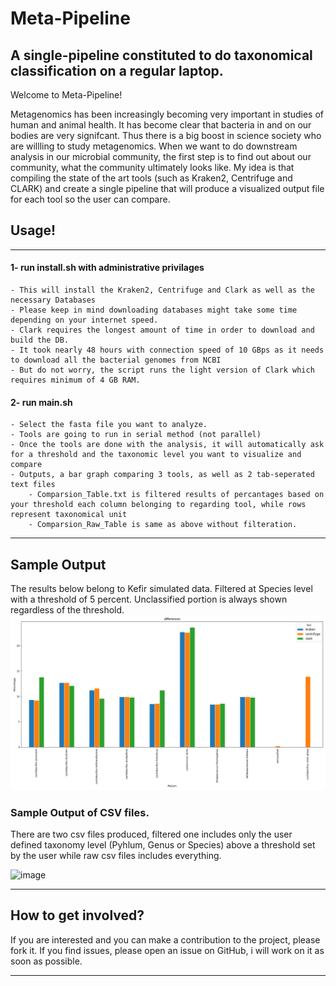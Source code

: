 # Meta-Pipeline
## A single-pipeline constituted to do taxonomical classification on a regular laptop.

Welcome to Meta-Pipeline!

Metagenomics has been increasingly becoming very important in studies of human and animal health. It has become clear that bacteria in and on our bodies are very signifcant. Thus there is a big boost in science society who are willling to study metagenomics. When we want to do downstream analysis in our microbial community, the first step is to find out about our community, what the community ultimately looks like. My idea is that compiling the state of the art tools (such as Kraken2, Centrifuge and CLARK) and create a single pipeline that will produce a visualized output file for each tool so the user can compare.

## Usage!
*************************
#### 1- run install.sh with administrative privilages
    - This will install the Kraken2, Centrifuge and Clark as well as the necessary Databases
    - Please keep in mind downloading databases might take some time depending on your internet speed.
    - Clark requires the longest amount of time in order to download and build the DB.
    - It took nearly 48 hours with connection speed of 10 GBps as it needs to download all the bacterial genomes from NCBI
    - But do not worry, the script runs the light version of Clark which requires minimum of 4 GB RAM.

#### 2- run main.sh
    - Select the fasta file you want to analyze.
    - Tools are going to run in serial method (not parallel)
    - Once the tools are done with the analysis, it will automatically ask for a threshold and the taxonomic level you want to visualize and compare
    - Outputs, a bar graph comparing 3 tools, as well as 2 tab-seperated text files
        - Comparsion_Table.txt is filtered results of percantages based on your threshold each column belonging to regarding tool, while rows represent taxonomical unit
        - Comparsion_Raw_Table is same as above without filteration.

************************
## Sample Output
The results below belong to Kefir simulated data. Filtered at Species level with a threshold of 5 percent. Unclassified portion is always shown regardless of the threshold. 
![Comparison of outputs in a bar plot](/sample/bar_grouped.png)

### Sample Output of CSV files.
There are two csv files produced, filtered one includes only the user defined taxonomy level (Pyhlum, Genus or Species) above a threshold set by the user while raw csv files includes everything.

![image](https://user-images.githubusercontent.com/41537897/132211902-07cbbd47-5fbc-497f-aef5-ec1f25225d41.png)



************************
## How to get involved?

If you are interested and you can make a contribution to the project, please fork it.
If you find issues, please open an issue on GitHub, i will work on it as soon as possible.

***********************
